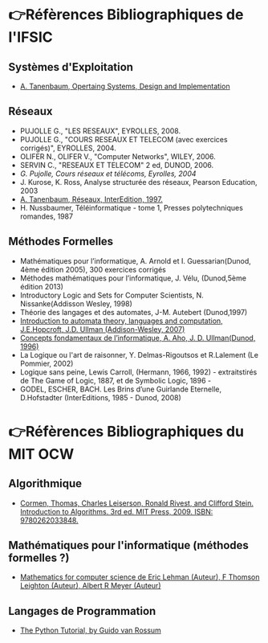 # 👉Réfèrences Bibliographiques de l'IFSIC

## Systèmes d'Exploitation

- [A. Tanenbaum, Opertaing Systems, Design and Implementation](https://www.cs.vu.nl/~ast/book_covers/OSDI-1-eng.jpg)

## Réseaux

- PUJOLLE G., "LES RESEAUX", EYROLLES, 2008.
- PUJOLLE G., "COURS RESEAUX ET TELECOM (avec exercices corrigés)",  EYROLLES, 2004.
- OLIFER N., OLIFER V., "Computer Networks", WILEY, 2006.
- SERVIN C., "RESEAUX ET TELECOM" 2 ed, DUNOD, 2006.
- *G. Pujolle, Cours réseaux et télécoms, Eyrolles, 2004*
- J. Kurose, K. Ross, Analyse structurée des réseaux, Pearson Education, 2003
- [A. Tanenbaum, Réseaux, InterEdition, 1997.](https://www.cs.vu.nl/~ast/book_covers/CN-4-french.jpg)
- H. Nussbaumer, Téléinformatique - tome 1, Presses polytechniques romandes, 1987

## Méthodes Formelles

- Mathématiques pour l’informatique, A. Arnold et I. Guessarian(Dunod, 4ème édition 2005), 300 exercices corrigés
- Méthodes mathématiques pour l’informatique, J. Vélu, (Dunod,5ème édition 2013)
- Introductory Logic and Sets for Computer Scientists, N. Nissanke(Addisson Wesley, 1998)
- Théorie des langages et des automates, J-M. Autebert (Dunod,1997)
- [Introduction to automata theory, languages and computation, J.E.Hopcroft, J.D. Ullman (Addison-Wesley, 2007)](http://infolab.stanford.edu/~ullman/ialc.html)
- [Concepts fondamentaux de l’informatique, A. Aho, J. D. Ullman(Dunod, 1996)](http://infolab.stanford.edu/~ullman/focs.html)
- La Logique ou l'art de raisonner, Y. Delmas-Rigoutsos et R.Lalement (Le Pommier, 2002)
- Logique sans peine, Lewis Carroll, (Hermann, 1966, 1992) - extraitstirés de The Game of Logic, 1887, et de Symbolic Logic, 1896 -
- GODEL, ESCHER, BACH. Les Brins d’une Guirlande Eternelle, D.Hofstadter (InterEditions, 1985 - Dunod, 2008)

# 👉Réfèrences Bibliographiques du MIT OCW

## Algorithmique

- [Cormen, Thomas, Charles Leiserson, Ronald Rivest, and Clifford Stein. Introduction to Algorithms. 3rd ed. MIT Press, 2009. ISBN: 9780262033848.](https://mitpress.mit.edu/books/introduction-algorithms-third-edition)

## Mathématiques pour l'informatique (méthodes formelles ?)

- [Mathematics for computer science de Eric Lehman (Auteur), F Thomson Leighton (Auteur), Albert R Meyer (Auteur)](https://www.goodreads.com/book/show/12836498-mathematics-for-computer-science)

## Langages de Programmation

- [The Python Tutorial, by Guido van Rossum](https://docs.python.org/3/tutorial/)

